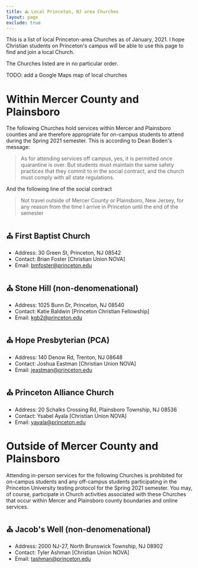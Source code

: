 ```yaml
---
title: ⛪️ Local Princeton, NJ area Churches
layout: page
exclude: true
---
```


This is a list of local Princeton-area Churches as of January, 2021. I hope Christian students on Princeton's campus will be able to use this page to find and join a local Church.

The Churches listed are in no particular order.

TODO: add a Google Maps map of local churches

# Within Mercer County and Plainsboro

The following Churches hold services within Mercer and Plainsboro counties and are therefore appropriate for on-campus students to attend during the Spring 2021 semester. This is according to Dean Boden's message:

> As for attending services off campus, yes, it is permitted once quarantine is over. But students must maintain the same safety practices that they commit to in the social contract, and the church must comply with all state regulations.

And the following line of the social contract

> Not travel outside of Mercer County or Plainsboro, New Jersey, for any reason from the
time I arrive in Princeton until the end of the semester

## ⛪️ First Baptist Church

- Address: 30 Green St, Princeton, NJ 08542
- Contact: Brian Foster [Christian Union NOVA]
- Email: [bmfoster@princeton.edu](mailto:bmfoster@princeton.edu)

## ⛪️ Stone Hill (non-denomenational)

- Address: 1025 Bunn Dr, Princeton, NJ 08540
- Contact: Katie Baldwin [Princeton Christian Fellowship]
- Email: [kgb2@princeton.edu](mailto:kgb2@princeton.edu)

## ⛪️ Hope Presbyterian (PCA)

- Address: 140 Denow Rd, Trenton, NJ 08648
- Contact: Joshua Eastman [Christian Union NOVA]
- Email: [jeastman@princeton.edu](mailto:jeastman@princeton.edu)

## ⛪️ Princeton Alliance Church

- Address: 20 Schalks Crossing Rd, Plainsboro Township, NJ 08536
- Contact: Ysabel Ayala [Christian Union NOVA]
- Email: [yayala@princeton.edu](mailto:yayala@princeton.edu)

# Outside of Mercer County and Plainsboro

Attending in-person services for the following Churches is prohibited for on-campus students and any off-campus students participating in the Princeton University testing protocol for the Spring 2021 semester. You may, of course, participate in Church activities associated with these Churches that occur within Mercer and Plainsboro county boundaries and online services.

## ⛪️ Jacob's Well (non-denomenational)

- Address: 2000 NJ-27, North Brunswick Township, NJ 08902
- Contact: Tyler Ashman [Christian Union NOVA]
- Email: [tashman@princeton.edu](tashman@princeton.edu)